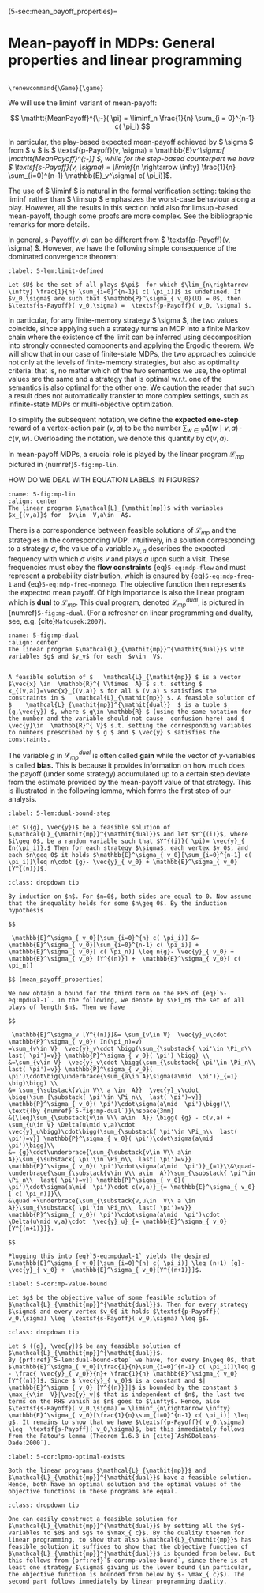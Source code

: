 (5-sec:mean_payoff_properties)=
# Mean-payoff in MDPs: General properties and linear programming

```{math}

\renewcommand{\Game}{\game}

```

We will use the $\liminf$ variant of mean-payoff:

$$
  \mathtt{MeanPayoff}^{\;-}( \pi) = \liminf_n \frac{1}{n} \sum_{i = 0}^{n-1} c( \pi_i)
$$

In particular, the play-based expected mean-payoff achieved by $ \sigma $ from $ v $ is $  \textsf{p-Payoff}(v, \sigma) =  \mathbb{E}_v^\sigma[  \mathtt{MeanPayoff}^{\;-}] $, while for the step-based counterpart we have $  \textsf{s-Payoff}(v, \sigma) = \liminf_{n \rightarrow \infty} \frac{1}{n} \sum_{i=0}^{n-1}  \mathbb{E}_v^\sigma[ c( \pi_i)]$.

The use of $ \liminf $ is natural in the formal verification setting: taking the $\liminf$ rather than $ \limsup $ emphasizes the worst-case behaviour along a play. However, all the results in this section hold also for $\limsup$-based mean-payoff, though some proofs are more complex. See the bibliographic remarks for more details.

In general, $\textsf{s-Payoff}(v,\sigma)$ can be different from $  \textsf{p-Payoff}(v, \sigma) $. However, we have the following simple consequence of the dominated convergence theorem:

````{prf:lemma} NEEDS TITLE 5-lem:limit-defined
:label: 5-lem:limit-defined

Let $U$ be the set of all plays $\pi$  for which $\lim_{n\rightarrow \infty} \frac{1}{n} \sum_{i=0}^{n-1}[ c( \pi_i)]$ is undefined. If $v_0,\sigma$ are such that $\mathbb{P}^\sigma_{ v_0}(U) = 0$, then $\textsf{s-Payoff}( v_0,\sigma) =  \textsf{p-Payoff}( v_0, \sigma) $.

````

In particular, for any finite-memory strategy $ \sigma $, the two values coincide, since applying such a strategy turns an MDP into a finite Markov chain where the existence of the limit can be inferred using decomposition into strongly connected components and applying the Ergodic theorem.
We will show that in our case of finite-state MDPs, the two approaches coincide not only at the levels of finite-memory strategies, but also as optimality criteria: that is, no matter which of the two semantics we use, the optimal values are the same and a strategy that is optimal w.r.t. one of the semantics is also optimal for the other one. We caution the reader that such a result does not automatically transfer to more complex settings, such as infinite-state MDPs or multi-objective optimization.

To simplify the subsequent notation, we define the **expected one-step** reward of a vertex-action pair $(v,a)$ to be the number $\sum_{w\in  V}  \Delta(w\mid v,a)\cdot  c(v,w)$. Overloading the notation, we denote this quantity by $c(v,a)$.

In mean-payoff  MDPs, a crucial role is played by the linear program $\mathcal{L}_{\mathit{mp}}$ pictured in {numref}`5-fig:mp-lin`.

HOW DO WE DEAL WITH EQUATION LABELS IN FIGURES?

```{figure} ./../FigAndAlgos/5-fig:mp-lin.png
:name: 5-fig:mp-lin
:align: center
The linear program $\mathcal{L}_{\mathit{mp}}$ with variables $x_{(v,a)}$ for  $v\in  V,a\in  A$.
```

There is a correspondence between feasible solutions of $\mathcal{L}_{\mathit{mp}}$ and the strategies in the corresponding MDP. Intuitively, in a solution corresponding to a strategy $\sigma$, the value of a variable $x_{v,a}$ describes the expected frequency with which $\sigma$ visits $v$ and plays $a$ upon such a visit. These frequencies must obey the **flow constraints** {eq}`5-eq:mdp-flow` and must represent a probability distribution, which is ensured by {eq}`5-eq:mdp-freq-1` and {eq}`5-eq:mdp-freq-nonnegp`. The objective function then represents the expected mean payoff. Of high importance is also the linear program which is **dual** to $\mathcal{L}_{\mathit{mp}}$. This dual program, denoted $\mathcal{L}_{\mathit{mp}}^{\mathit{dual}}$, is pictured in {numref}`5-fig:mp-dual`. (For a refresher on linear programming and duality, see, e.g. {cite}`Matousek:2007`).

```{figure} ./../FigAndAlgos/5-fig:mp-dual.png
:name: 5-fig:mp-dual
:align: center
The linear program $\mathcal{L}_{\mathit{mp}}^{\mathit{dual}}$ with variables $g$ and $y_v$ for each  $v\in  V$.
```

````{prf:remark} NEEDS LABEL Nomenclature

A feasible solution of $   \mathcal{L}_{\mathit{mp}} $ is a vector $\vec{x} \in  \mathbb{R}^{ V\times  A} $ s.t. setting $ x_{(v,a)}=\vec{x}_{(v,a)} $ for all $ (v,a) $ satisfies the constraints in $   \mathcal{L}_{\mathit{mp}} $. A feasible solution of $    \mathcal{L}_{\mathit{mp}}^{\mathit{dual}}  $ is a tuple $ (g,\vec{y}) $, where $ g\in \mathbb{R} $ (using the same notation for the number and the variable should not cause  confusion here) and $ \vec{y}\in  \mathbb{R}^{ V}$ s.t. setting the corresponding variables to numbers prescribed by $ g $ and $ \vec{y} $ satisfies the constraints.

````

The variable $g$ in $\mathcal{L}_{\mathit{mp}}^{\mathit{dual}}$ is often called **gain** while the vector of $y$-variables is called **bias.** This is because it provides information on how much does the payoff (under some strategy) accumulated up to a certain step deviate from the estimate provided by the mean-payoff value of that strategy. This is illustrated in the following lemma, which forms the first step of our analysis.

````{prf:lemma} NEEDS TITLE 5-lem:dual-bound-step
:label: 5-lem:dual-bound-step

Let $({g}, \vec{y})$ be a feasible solution of $\mathcal{L}_{\mathit{mp}}^{\mathit{dual}}$ and let $Y^{(i)}$, where $i\geq 0$, be a random variable such that $Y^{(i)}( \pi)= \vec{y}_{ In(\pi_i)}.$ Then for each strategy $\sigma$, each vertex $v_0$, and each $n\geq 0$ it holds $\mathbb{E}^\sigma_{ v_0}[\sum_{i=0}^{n-1} c( \pi_i)]\leq n\cdot {g}- \vec{y}_{ v_0} + \mathbb{E}^\sigma_{ v_0} [Y^{(n)}]$.

````

````{admonition} Proof
:class: dropdown tip

By induction on $n$. For $n=0$, both sides are equal to 0. Now assume that the inequality holds for some $n\geq 0$. By the induction hypothesis

$$

 \mathbb{E}^\sigma_{ v_0}[\sum_{i=0}^{n} c( \pi_i)] &=  \mathbb{E}^\sigma_{ v_0}[\sum_{i=0}^{n-1} c( \pi_i)] +  \mathbb{E}^\sigma_{ v_0}[ c( \pi_n)] \leq n{g}- \vec{y}_{ v_0} + \mathbb{E}^\sigma_{ v_0} [Y^{(n)}] +  \mathbb{E}^\sigma_{ v_0}[ c( \pi_n)] 

$$ (mean_payoff_properties)

We now obtain a bound for the third term on the RHS of {eq}`5-eq:mpdual-1`. In the following, we denote by $\Pi_n$ the set of all plays of length $n$. Then we have

$$

 \mathbb{E}^\sigma_v [Y^{(n)}]&= \sum_{v\in V}  \vec{y}_v\cdot \mathbb{P}^\sigma_{ v_0}( In(\pi_n)=v)
=\sum_{v\in V}  \vec{y}_v\cdot \bigg(\sum_{\substack{ \pi'\in \Pi_n\\  last( \pi')=v}} \mathbb{P}^\sigma_{ v_0}( \pi') \bigg) \\
&=\sum_{v\in V}  \vec{y}_v\cdot \bigg(\sum_{\substack{ \pi'\in \Pi_n\\  last( \pi')=v}} \mathbb{P}^\sigma_{ v_0}( \pi')\cdot\big(\underbrace{\sum_{a\in A}\sigma(a\mid  \pi')}_{=1} \big)\bigg) \\
&= \sum_{\substack{v\in V\\ a \in  A}}  \vec{y}_v\cdot \bigg(\sum_{\substack{ \pi'\in \Pi_n\\  last( \pi')=v}} \mathbb{P}^\sigma_{ v_0}( \pi')\cdot\sigma(a\mid  \pi')\bigg)\\
\text{(by {numref}`5-fig:mp-dual`)}\hspace{3mm}
&{\leq}\sum_{\substack{v\in V\\ a\in  A}} \bigg( {g} - c(v,a) + \sum_{u\in V} \Delta(u\mid v,a)\cdot  \vec{y}_u\bigg)\cdot\bigg(\sum_{\substack{ \pi'\in \Pi_n\\  last( \pi')=v}} \mathbb{P}^\sigma_{ v_0}( \pi')\cdot\sigma(a\mid  \pi')\bigg)\\
&= {g}\cdot\underbrace{\sum_{\substack{v\in V\\ a\in  A}}\sum_{\substack{ \pi'\in \Pi_n\\  last( \pi')=v}} \mathbb{P}^\sigma_{ v_0}( \pi')\cdot\sigma(a\mid  \pi')}_{=1}\\&\quad-\underbrace{\sum_{\substack{v\in V\\ a\in  A}}\sum_{\substack{ \pi'\in \Pi_n\\  last( \pi')=v}} \mathbb{P}^\sigma_{ v_0}( \pi')\cdot\sigma(a\mid  \pi')\cdot c(v,a)}_{= \mathbb{E}^\sigma_{ v_0}[ c( \pi_n)]}\\
&\quad +\underbrace{\sum_{\substack{v,u\in  V\\ a \in  A}}\sum_{\substack{ \pi'\in \Pi_n\\  last( \pi')=v}}  \mathbb{P}^\sigma_{ v_0}( \pi')\cdot\sigma(a\mid  \pi')\cdot  \Delta(u\mid v,a)\cdot  \vec{y}_u}_{= \mathbb{E}^\sigma_{ v_0}[Y^{(n+1)}]}.

$$

Plugging this into {eq}`5-eq:mpdual-1` yields the desired $\mathbb{E}^\sigma_{ v_0}[\sum_{i=0}^{n} c( \pi_i)] \leq (n+1) {g}- \vec{y}_{ v_0} +  \mathbb{E}^\sigma_{ v_0}[Y^{(n+1)}]$.

````

````{prf:corollary} NEEDS TITLE 5-cor:mp-value-bound
:label: 5-cor:mp-value-bound

Let $g$ be the objective value of some feasible solution of $\mathcal{L}_{\mathit{mp}}^{\mathit{dual}}$. Then for every strategy $\sigma$ and every vertex $v_0$ it holds $\textsf{p-Payoff}( v_0,\sigma) \leq  \textsf{s-Payoff}( v_0,\sigma) \leq g$.

````

````{admonition} Proof
:class: dropdown tip

Let $ ({g}, \vec{y})$ be any feasible solution of $\mathcal{L}_{\mathit{mp}}^{\mathit{dual}}$.
By {prf:ref}`5-lem:dual-bound-step` we have, for every $n\geq 0$, that $\mathbb{E}^\sigma_{ v_0}[\frac{1}{n}\sum_{i=0}^{n-1} c( \pi_i)]\leq g - \frac{ \vec{y}_{ v_0}}{n}+ \frac{1}{n} \mathbb{E}^\sigma_{ v_0} [Y^{(n)}]$. Since $ \vec{y}_{ v_0}$ is a constant and $| \mathbb{E}^\sigma_{ v_0} [Y^{(n)}]|$ is bounded by the constant $ \max_{v\in  V}|\vec{y}_v|$ that is independent of $n$, the last two terms on the RHS vanish as $n$ goes to $\infty$. Hence, also $\textsf{s-Payoff}( v_0,\sigma) = \liminf_{n\rightarrow \infty}  \mathbb{E}^\sigma_{ v_0}[\frac{1}{n}\sum_{i=0}^{n-1} c( \pi_i)] \leq g$. It remains to show that we have $\textsf{p-Payoff}( v_0,\sigma) \leq  \textsf{s-Payoff}( v_0,\sigma)$, but this immediately follows from the Fatou's lemma (Theorem 1.6.8 in {cite}`Ash&Doleans-Dade:2000`).

````

````{prf:corollary} NEEDS TITLE 5-cor:lpmp-optimal-exists
:label: 5-cor:lpmp-optimal-exists

Both the linear programs $\mathcal{L}_{\mathit{mp}}$ and $\mathcal{L}_{\mathit{mp}}^{\mathit{dual}}$ have a feasible solution. Hence, both have an optimal solution and the optimal values of the objective functions in these programs are equal.

````

````{admonition} Proof
:class: dropdown tip

One can easily construct a feasible solution for $\mathcal{L}_{\mathit{mp}}^{\mathit{dual}}$ by setting all the $y$-variables to $0$ and $g$ to $\max_{ c}$. By the duality theorem for linear programming, to show that also $\mathcal{L}_{\mathit{mp}}$ has feasible solution it suffices to show that the objective function of $\mathcal{L}_{\mathit{mp}}^{\mathit{dual}}$ is bounded from below. But this follows from {prf:ref}`5-cor:mp-value-bound`, since there is at least one strategy $\sigma$ giving us the lower bound (in particular, the objective function is bounded from below by $- \max_{ c}$). The second part follows immediately by linear programming duality.

````

